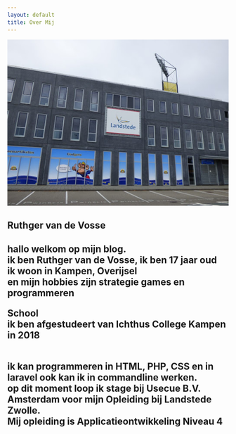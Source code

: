 ```yaml
---
layout: default
title: Over Mij
--- 
```

<img src="images/Landstede.jpg" alt="Landstede">
<h2>Ruthger van de Vosse<h2>
<p>hallo welkom op mijn blog.
<br>ik ben Ruthger van de Vosse, ik ben 17 jaar oud 
<br>ik woon in Kampen, Overijsel
<br>en mijn hobbies zijn strategie games en programmeren
</p>
<p>School
<br>ik ben afgestudeert van Ichthus College Kampen in 2018

<br>ik kan programmeren in HTML, PHP, CSS en in laravel ook kan ik in commandline werken. 
<br>op dit moment loop ik stage bij Usecue B.V. Amsterdam voor mijn Opleiding bij Landstede Zwolle.
<br>Mij opleiding is Applicatieontwikkeling Niveau 4 
</p>